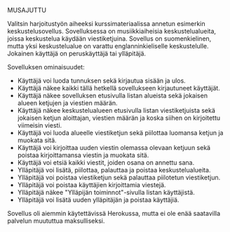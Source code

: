 MUSAJUTTU

Valitsin harjoitustyön aiheeksi kurssimateriaalissa annetun esimerkin keskustelusovellus. Sovelluksessa on musiikkiaiheisia keskustelualueita, joissa keskustelua käydään viestiketjuina. Sovellus on suomenkielinen, mutta yksi keskustelualue on varattu englanninkieliselle keskustelulle. Jokainen käyttäjä on peruskäyttäjä tai ylläpitäjä.

Sovelluksen ominaisuudet:
- Käyttäjä voi luoda tunnuksen sekä kirjautua sisään ja ulos.
- Käyttäjä näkee kaikki tällä hetkellä sovellukseen kirjautuneet käyttäjät.
- Käyttäjä näkee sovelluksen etusivulla listan alueista sekä jokaisen alueen ketjujen ja viestien määrän.
- Käyttäjä näkee keskustelualueen etusivulla listan viestiketjuista sekä jokaisen ketjun aloittajan, viestien määrän ja koska siihen on kirjoitettu viimeisin viesti.
- Käyttäjä voi luoda alueelle viestiketjun sekä piilottaa luomansa ketjun ja muokata sitä.
- Käyttäjä voi kirjoittaa uuden viestin olemassa olevaan ketjuun sekä poistaa kirjoittamansa viestin ja muokata sitä.
- Käyttäjä voi etsiä kaikki viestit, joiden osana on annettu sana.
- Ylläpitäjä voi lisätä, piilottaa, palauttaa ja poistaa keskustelualueita.
- Ylläpitäjä voi poistaa viestiketjun sekä palauttaa piilotetun viestiketjun.
- Ylläpitäjä voi poistaa käyttäjien kirjoittamia viestejä.
- Ylläpitäjä näkee "Ylläpijän toiminnot"-sivulla listan käyttäjistä.
- Ylläpitäjä voi lisätä uuden ylläpitäjän ja poistaa käyttäjiä.

Sovellus oli aiemmin käytettävissä Herokussa, mutta ei ole enää saatavilla palvelun muututtua maksulliseksi.
